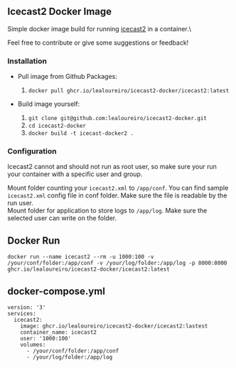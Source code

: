 ## Icecast2 Docker Image

Simple docker image build for running [icecast2](https://icecast.org/) in a container.\

Feel free to contribute or give some suggestions or feedback!

### Installation

- Pull image from Github Packages:
  1. `docker pull ghcr.io/lealoureiro/icecast2-docker/icecast2:latest`

- Build image yourself:
  1. `git clone git@github.com:lealoureiro/icecast2-docker.git`
  2. `cd icecast2-docker`
  2. `docker build -t icecast-docker2 .`


### Configuration

Icecast2 cannot and should not run as root user, so make sure your run your container with a specific user and group.

Mount folder counting your `icecast2.xml` to `/app/conf`. You can find sample `icecast2.xml` config file in conf folder. Make sure the file is readable by the run user.\
Mount folder for application to store logs to `/app/log`. Make sure the selected user can write on the folder.


## Docker Run

`docker run --name icecast2 --rm -u 1000:100 -v /your/conf/folder:/app/conf -v /your/log/folder:/app/log -p 8000:8000 ghcr.io/lealoureiro/icecast2-docker/icecast2:latest`

## docker-compose.yml

```
version: '3'
services:
  icecast2:
    image: ghcr.io/lealoureiro/icecast2-docker/icecast2:lastest
    container_name: icecast2
    user: '1000:100'
    volumes:
      - /your/conf/folder:/app/conf
      - /your/log/folder:/app/log
```
